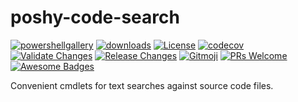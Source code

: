 # poshy-code-search

[![powershellgallery](https://img.shields.io/powershellgallery/v/poshy-code-search.svg)](https://www.powershellgallery.com/packages/poshy-code-search)
[![downloads](https://img.shields.io/powershellgallery/dt/poshy-code-search.svg)](https://www.powershellgallery.com/packages/poshy-code-search)
[![License](https://img.shields.io/github/license/pwshrc/poshy-code-search)](./LICENSE.txt)
[![codecov](https://codecov.io/gh/pwshrc/poshy-code-search/branch/main/graph/badge.svg)](https://codecov.io/gh/pwshrc/poshy-code-search)
[![Validate Changes](https://github.com/pwshrc/poshy-code-search/actions/workflows/validate.yml/badge.svg)](https://github.com/pwshrc/poshy-code-search/actions/workflows/validate.yml)
[![Release Changes](https://github.com/pwshrc/poshy-code-search/actions/workflows/release.yml/badge.svg)](https://github.com/pwshrc/poshy-code-search/actions/workflows/release.yml)
[![Gitmoji](https://img.shields.io/badge/gitmoji-%20😜%20😍-FFDD67.svg?style=flat-square)](https://gitmoji.carloscuesta.me/)
[![PRs Welcome](https://img.shields.io/badge/PRs-welcome-brightgreen.svg?style=flat-square)](http://makeapullrequest.com)
[![Awesome Badges](https://img.shields.io/badge/badges-awesome-green.svg)](https://github.com/Naereen/badges)

Convenient cmdlets for text searches against source code files.